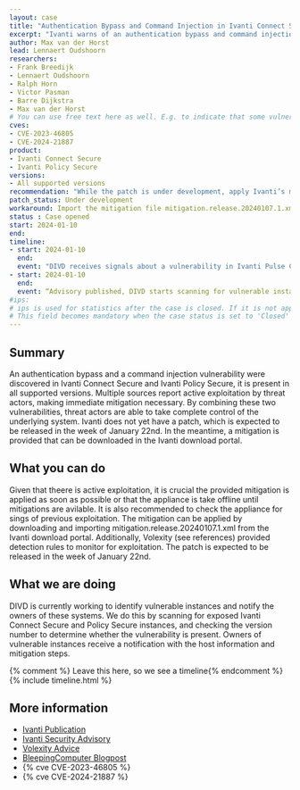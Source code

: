 ```yaml
---
layout: case  
title: "Authentication Bypass and Command Injection in Ivanti Connect Secure and Policy Secure"
excerpt: "Ivanti warns of an authentication bypass and command injection exploited by threat actors in its Connect Secure and Policy Secure products."
author: Max van der Horst
lead: Lennaert Oudshoorn
researchers:
- Frank Breedijk
- Lennaert Oudshoorn
- Ralph Horn
- Victor Pasman
- Barre Dijkstra
- Max van der Horst
# You can use free text here as well. E.g. to indicate that some vulnerabilities don't have CVEs assigned (yet).
cves:
- CVE-2023-46805
- CVE-2024-21887
product: 
- Ivanti Connect Secure
- Ivanti Policy Secure
versions: 
- All supported versions
recommendation: "While the patch is under development, apply Ivanti’s mitigation, or take the appliance offline."
patch_status: Under development
workaround: Import the mitigation file mitigation.release.20240107.1.xml provided by Ivanti in the download portal or take the device offline.
status : Case opened
start: 2024-01-10
end: 
timeline:
- start: 2024-01-10
  end:
  event: "DIVD receives signals about a vulnerability in Ivanti Pulse Connect and starts fingerprinting."
- start: 2024-01-10
  end:
  event: “Advisory published, DIVD starts scanning for vulnerable instances."
#ips: 
# ips is used for statistics after the case is closed. If it is not applicable, you can set IPs to n/a (e.g. stolen credentials)
# This field becomes mandatory when the case status is set to 'Closed'
---
```

## Summary
 
An authentication bypass and a command injection vulnerability were discovered in Ivanti Connect Secure and Ivanti Policy Secure, it is present in all supported versions. Multiple sources report active exploitation by threat actors, making immediate mitigation necessary. By combining these two vulnerabilities, threat actors are able to take complete control of the underlying system. Ivanti does not yet have a patch, which is expected to be released in the week of January 22nd. In the meantime, a mitigation is provided that can be downloaded in the Ivanti download portal. 
 
## What you can do
Given that theere is active exploitation, it is crucial the provided mitigation is applied as soon as possible or that the appliance is take offline until mitigations are avilable. It is also recommended to check the appliance for sings of previous exploitation.
The mitigation can be applied by downloading and importing mitigation.release.20240107.1.xml from the Ivanti download portal. Additionally, Volexity (see references) provided detection rules to monitor for exploitation.
The patch is expected to be released in the week of January 22nd.

## What we are doing
DIVD is currently working to identify vulnerable instances and notify the owners of these systems. We do this by scanning for exposed Ivanti Connect Secure and Policy Secure instances, and checking the version number to determine whether the vulnerability is present. Owners of vulnerable instances receive a notification with the host information and mitigation steps.
 
{% comment %}  Leave this here, so we see a timeline{% endcomment %}
{% include timeline.html %}
 
 
## More information
* [Ivanti Publication](https://www.ivanti.com/blog/security-update-for-ivanti-connect-secure-and-ivanti-policy-secure-gateways)
* [Ivanti Security Advisory](https://forums.ivanti.com/s/article/KB-CVE-2023-46805-Authentication-Bypass-CVE-2024-21887-Command-Injection-for-Ivanti-Connect-Secure-and-Ivanti-Policy-Secure-Gateways?language=en_US)
* [Volexity Advice](https://www.volexity.com/blog/2024/01/10/active-exploitation-of-two-zero-day-vulnerabilities-in-ivanti-connect-secure-vpn/) 
* [BleepingComputer Blogpost](https://www.bleepingcomputer.com/news/security/ivanti-warns-of-connect-secure-zero-days-exploited-in-attacks/)
* {% cve CVE-2023-46805 %}
* {% cve CVE-2024-21887 %}

